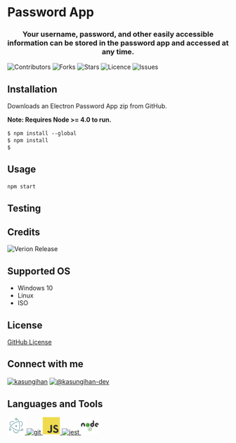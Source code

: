 # Password App

<h3 align="center">Your username, password, and other easily accessible information can be stored in the password app and accessed at any time.</h3>

![Contributors](https://img.shields.io/github/contributors//kasungihan/password-app?style=plastic)
![Forks](https://img.shields.io/github/forks/kasungihan/password-app)
![Stars](https://img.shields.io/github/stars/kasungihan/password-app)
![Licence](https://img.shields.io/github/license/kasungihan/password-app)
![Issues](https://img.shields.io/github/issues/kasungihan/password-app)

## Installation

Downloads an Electron Password App zip from GitHub.

**Note: Requires Node >= 4.0 to run.**

```shell
$ npm install --global
$ npm install
$
```

## Usage

`npm start`

## Testing


## Credits

![Verion Release](https://github.com/googleapis/release-please)

## Supported OS

- Windows 10
- Linux
- ISO

## License

[GitHub License](https://github.com/kasungihan/password-app/LICENSE)


## Connect with me

<p align="left">
<a href="https://linkedin.com/in/kasungihan" target="blank"><img align="center" src="https://raw.githubusercontent.com/rahuldkjain/github-profile-readme-generator/master/src/images/icons/Social/linked-in-alt.svg" alt="kasungihan" height="30" width="40" /></a>
<a href="https://medium.com/@kasungihan-dev" target="blank"><img align="center" src="https://raw.githubusercontent.com/rahuldkjain/github-profile-readme-generator/master/src/images/icons/Social/medium.svg" alt="@kasungihan-dev" height="30" width="40" /></a>
</p>

## Languages and Tools

<p align="left"> <a href="https://www.electronjs.org" target="_blank" rel="noreferrer"> <img src="https://raw.githubusercontent.com/devicons/devicon/master/icons/electron/electron-original.svg" alt="electron" width="40" height="40"/> </a> <a href="https://git-scm.com/" target="_blank" rel="noreferrer"> <img src="https://www.vectorlogo.zone/logos/git-scm/git-scm-icon.svg" alt="git" width="40" height="40"/> </a> <a href="https://developer.mozilla.org/en-US/docs/Web/JavaScript" target="_blank" rel="noreferrer"> <img src="https://raw.githubusercontent.com/devicons/devicon/master/icons/javascript/javascript-original.svg" alt="javascript" width="40" height="40"/> </a> <a href="https://jestjs.io" target="_blank" rel="noreferrer"> <img src="https://www.vectorlogo.zone/logos/jestjsio/jestjsio-icon.svg" alt="jest" width="40" height="40"/> </a> <a href="https://nodejs.org" target="_blank" rel="noreferrer"> <img src="https://raw.githubusercontent.com/devicons/devicon/master/icons/nodejs/nodejs-original-wordmark.svg" alt="nodejs" width="40" height="40"/> </a> </p>
